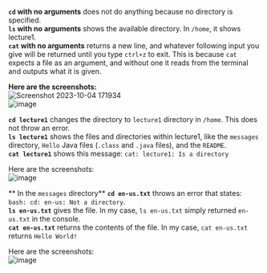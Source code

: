 **`cd` with no arguments** does not do anything because no directory is specified.  
**`ls` with no arguments** shows the available directory. In `/home`, it shows lecture1.  
**`cat` with no arguments** returns a new line, and whatever following input you give will be returned until you type `ctrl+z` to exit. This is because `cat` expects a file as an argument, and without one it reads from the terminal and outputs what it is given.  

**Here are the screenshots:**  
![Screenshot 2023-10-04 171934](https://github.com/csmo1112/cse15l-lab-reports/assets/147008706/21745c2c-b900-4eac-a0c2-84430829daa4)\
![image](https://github.com/csmo1112/cse15l-lab-reports/assets/147008706/ce6112bb-0a74-4b00-99d1-85b5157f07e2)



**`cd lecture1`** changes the directory to `lecture1` directory in `/home`. This does not throw an error.  
**`ls lecture1`** shows the files and directories within lecture1, like the `messages` directory, `Hello` Java files (`.class` and `.java` files), and the `README`.  
**`cat lecture1`** shows this message: `cat: lecture1: Is a directory`

Here are the screenshots:  
![image](https://github.com/csmo1112/cse15l-lab-reports/assets/147008706/09557f91-865a-4453-a3c0-79f04e8fd3a7)  

** In the `messages` directory**
**`cd en-us.txt`** throws an error that states: `bash: cd: en-us: Not a directory`.  
**`ls en-us.txt`** gives the file. In my case, `ls en-us.txt` simply returned `en-us.txt` in the console.  
**`cat en-us.txt`** returns the contents of the file. In my case, `cat en-us.txt` returns `Hello World!`  

Here are the screenshots:  
![image](https://github.com/csmo1112/cse15l-lab-reports/assets/147008706/a1f1b680-085f-4531-a0c2-747075916b6e)
